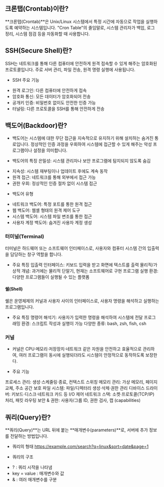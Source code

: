 ## 크론탭(Crontab)이란?

**크론탭(Crontab)**은 Unix/Linux 시스템에서 특정 시간에 자동으로 작업을 실행하도록 예약하는 시스템입니다. "Cron Table"의 줄임말로, 시스템 관리자가 백업, 로그 정리, 시스템 점검 등을 자동화할 때 사용합니다.

## SSH(Secure Shell)란?

SSH는 네트워크를 통해 다른 컴퓨터에 안전하게 원격 접속할 수 있게 해주는 암호화된 프로토콜입니다. 주로 서버 관리, 파일 전송, 원격 명령 실행에 사용됩니다.

* SSH 주요 기능
- 원격 로그인: 다른 컴퓨터에 안전하게 접속
- 암호화 통신: 모든 데이터가 암호화되어 전송
- 공개키 인증: 비밀번호 없이도 안전한 인증 가능
- 터널링: 다른 프로토콜을 SSH를 통해 안전하게 전송

## 백도어(Backdoor)란?

* 백도어는 시스템에 대한 무단 접근을 지속적으로 유지하기 위해 설치하는 숨겨진 통로입니다. 정상적인 인증 과정을 우회하여 시스템에 접근할 수 있게 해주는 악성 프로그램이나 설정을 의미합니다.

* 백도어의 특징
은밀성: 시스템 관리자나 보안 프로그램에 탐지되지 않도록 숨김
- 지속성: 시스템 재부팅이나 업데이트 후에도 계속 동작
- 원격 접근: 네트워크를 통해 외부에서 접근 가능
- 권한 우회: 정상적인 인증 절차 없이 시스템 접근

* 백도어 유형
- 네트워크 백도어: 특정 포트를 통한 원격 접근
- 웹 백도어: 웹셸 형태의 원격 제어 도구
- 시스템 백도어: 시스템 파일 변조를 통한 접근
- 사용자 계정 백도어: 숨겨진 사용자 계정 생성

### 터미널(Terminal)
터미널은 하드웨어 또는 소프트웨어 인터페이스로, 사용자와 컴퓨터 시스템 간의 입출력을 담당하는 창구 역할을 합니다.

- 주요 특징
입출력 인터페이스: 키보드 입력을 받고 화면에 텍스트를 출력
물리적/가상적 개념: 과거에는 물리적 단말기, 현재는 소프트웨어로 구현
프로그램 실행 환경: 다양한 프로그램들이 실행될 수 있는 플랫폼

#### 쉘(Shell)
쉘은 운영체제의 커널과 사용자 사이의 인터페이스로, 사용자 명령을 해석하고 실행하는 프로그램입니다.

- 주요 특징
명령어 해석기: 사용자가 입력한 명령을 해석하여 시스템에 전달
프로그래밍 환경: 스크립트 작성과 실행이 가능
다양한 종류: bash, zsh, fish, csh 

### 커널

* 커널은 CPU·메모리·저장장치·네트워크 같은 자원을 안전하고 효율적으로 관리하여, 여러 프로그램이 동시에 실행되더라도 시스템이 안정적으로 동작하도록 보장한다.

- 주요 기능

프로세스 관리: 생성·스케줄링·종료, 컨텍스트 스위칭
메모리 관리: 가상 메모리, 페이지 교체, 주소 공간 보호
파일 시스템: 파일/디렉터리 생성·삭제·권한 관리
디바이스 드라이버: 키보드·디스크·네트워크 카드 등 I/O 제어
네트워크 스택: 소켓·프로토콜(TCP/IP) 처리, 패킷 라우팅
보안 & 권한: 사용자/그룹 ID, 권한 검사, 캡 (capabilities)

## 쿼리(Query)란?

**쿼리(Query)**는 URL 뒤에 붙는 **매개변수(parameters)**로, 서버에 추가 정보를 전달하는 방법입니다.

* 쿼리의 형태
https://example.com/search?q=linux&sort=date&page=1

* 쿼리의 구조
- ? : 쿼리 시작을 나타냄
- key = value : 매개변수와 값
- & : 여러 매개변수를 구분
